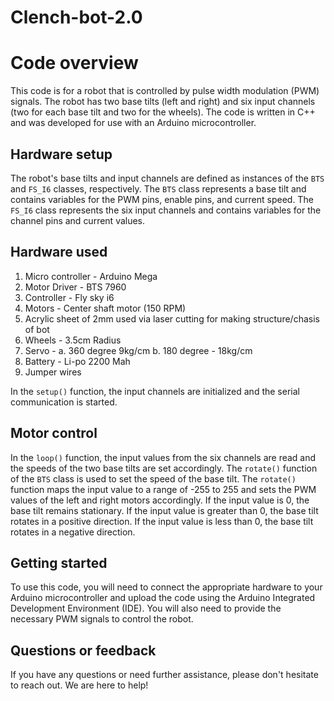 # Clench-bot-2.0


# Code overview

This code is for a robot that is controlled by pulse width modulation (PWM) signals. The robot has two base tilts (left and right) and six input channels (two for each base tilt and two for the wheels). The code is written in C++ and was developed for use with an Arduino microcontroller.

## Hardware setup

The robot's base tilts and input channels are defined as instances of the `BTS` and `FS_I6` classes, respectively. The `BTS` class represents a base tilt and contains variables for the PWM pins, enable pins, and current speed. The `FS_I6` class represents the six input channels and contains variables for the channel pins and current values.



## Hardware used

1. Micro controller - Arduino Mega
2. Motor Driver - BTS 7960 
3. Controller - Fly sky i6
4. Motors - Center shaft motor (150 RPM)
5. Acrylic sheet of 2mm used via laser cutting for making structure/chasis of bot 
6. Wheels - 3.5cm Radius
7. Servo - a. 360 degree 9kg/cm 
                 b. 180 degree - 18kg/cm
8. Battery - Li-po 2200 Mah
9. Jumper wires


In the `setup()` function, the input channels are initialized and the serial communication is started.

## Motor control

In the `loop()` function, the input values from the six channels are read and the speeds of the two base tilts are set accordingly. The `rotate()` function of the `BTS` class is used to set the speed of the base tilt. The `rotate()` function maps the input value to a range of -255 to 255 and sets the PWM values of the left and right motors accordingly. If the input value is 0, the base tilt remains stationary. If the input value is greater than 0, the base tilt rotates in a positive direction. If the input value is less than 0, the base tilt rotates in a negative direction.

## Getting started

To use this code, you will need to connect the appropriate hardware to your Arduino microcontroller and upload the code using the Arduino Integrated Development Environment (IDE). You will also need to provide the necessary PWM signals to control the robot.

## Questions or feedback

If you have any questions or need further assistance, please don't hesitate to reach out. We are here to help!
